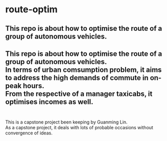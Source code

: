 route-optim
===
This repo is about how to optimise the route of a group of autonomous vehicles.<br />
---
This repo is about how to optimise the route of a group of autonomous vehicles.<br />
In terms of urban comsumption problem, it aims to address the high demands of commute in on-peak hours.<br />
From the respective of a manager taxicabs, it optimises incomes as well.<br />
<br />
---
This is a capstone project been keeping by Guanming Lin.<br />
As a capstone project, it deals with lots of probable occasions without convergence of ideas.
